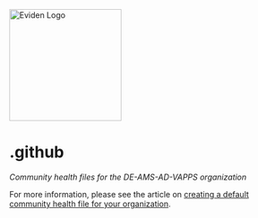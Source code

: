 <img src=".github/profile/assets/eviden-logo.svg" alt="Eviden Logo" width="200" height="200">

# .github

_Community health files for the DE-AMS-AD-VAPPS organization_

For more information, please see the article on [creating a default community health file for your organization](https://help.github.com/en/articles/creating-a-default-community-health-file-for-your-organization).
